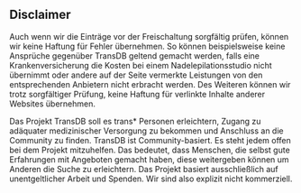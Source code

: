## Disclaimer

Auch wenn wir die Einträge vor der Freischaltung sorgfältig prüfen, können wir keine Haftung für Fehler übernehmen.
So können beispielsweise keine Ansprüche gegenüber TransDB geltend gemacht werden,
falls eine Krankenversicherung die Kosten bei einem Nadelepilationsstudio nicht übernimmt
oder andere auf der Seite vermerkte Leistungen von den entsprechenden Anbietern nicht erbracht werden.
Des Weiteren können wir trotz sorgfältiger Prüfung, keine Haftung für verlinkte Inhalte anderer Websites übernehmen.

Das Projekt TransDB soll es trans* Personen erleichtern, Zugang zu adäquater medizinischer Versorgung zu bekommen und Anschluss an die Community zu finden.
TransDB ist Community-basiert. Es steht jedem offen bei dem Projekt mitzuhelfen.
Das bedeutet, dass Menschen, die selbst gute Erfahrungen mit Angeboten gemacht haben, diese weitergeben können um Anderen die Suche zu erleichtern.
Das Projekt basiert ausschließlich auf unentgeltlicher Arbeit und Spenden.
Wir sind also explizit nicht kommerziell.
